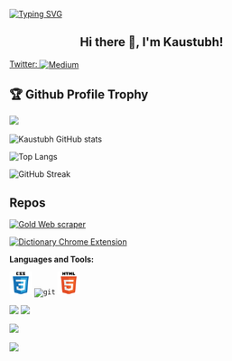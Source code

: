 [![Typing SVG](https://readme-typing-svg.herokuapp.com?multiline=true&width=500&lines=Frontend+Developer.++++++++++)](https://git.io/typing-svg)

<h2 align="center">Hi there 👋, I'm Kaustubh!</h2>

<a href="https://twitter.com/KaustubhMishal" target="blank">Twitter: <img align="center" src="https://cdn.jsdelivr.net/npm/simple-icons@3.0.1/icons/twitter.svg" alt="Medium" height="30" width="40" /></a>

<h2>🏆 Github Profile Trophy</h2>
<img width=800 src="https://github-profile-trophy.vercel.app/?username=kmishal&column=9&theme=gruvbox&no-frame=true"/>

![Kaustubh GitHub stats](https://github-readme-stats.vercel.app/api?username=kmishal&show_icons=true&theme=onedark&count_private=true)


![Top Langs](https://github-readme-stats.vercel.app/api/top-langs/?username=kmishal&layout=compact)

![GitHub Streak](https://github-readme-streak-stats.herokuapp.com?user=kmishal&theme=neon-palenight&hide_border=true)

## Repos

[![Gold Web scraper](https://github-readme-stats.vercel.app/api/pin/?username=kmishal&repo=gold_webscraper&show_owner=true)](https://github.com/kmishal/gold_webscraper)

[![Dictionary Chrome Extension](https://github-readme-stats.vercel.app/api/pin/?username=kmishal&repo=dictionary-extension&show_owner=true)](https://github.com/kmishal/dictionary-ext)


**Languages and Tools:**  

<!-- <code><img src="https://raw.githubusercontent.com/devicons/devicon/master/icons/bash/bash-original.svg" alt="bash" width="40" height="40"/></code> -->
<code><img src="https://raw.githubusercontent.com/devicons/devicon/master/icons/css3/css3-original-wordmark.svg" alt="css3" width="40" height="40"/></code>
<code><img src="https://www.vectorlogo.zone/logos/git-scm/git-scm-icon.svg" alt="git" width="40" height="40"/></code>
<code><img src="https://raw.githubusercontent.com/devicons/devicon/master/icons/html5/html5-original-wordmark.svg" alt="html5" width="40" height="40"/></code>
<!-- <code><img src="https://raw.githubusercontent.com/devicons/devicon/master/icons/jupyter/jupyter-original-wordmark.svg" alt="Jupyter" width="40" height="40"/></code> -->
<!-- <code><img src="https://raw.githubusercontent.com/devicons/devicon/master/icons/linux/linux-original.svg" alt="linux" width="40" height="40"/></code> -->
<code><img height="40" src="https://raw.githubusercontent.com/shinokada/shinokada/master/assets/python.png"></code>
<code><img height="40" src="https://raw.githubusercontent.com/shinokada/shinokada/master/assets/javascript.png"></code>
<!-- <code><img height="40" src="https://raw.githubusercontent.com/shinokada/shinokada/master/assets/php.png"></code> -->
<code><img height="40" src="https://raw.githubusercontent.com/shinokada/shinokada/master/assets/visual-studio-code.png"></code>
<!-- <code><img height="40" src="https://raw.githubusercontent.com/shinokada/shinokada/master/assets/vim.png"></code>   -->

![](https://komarev.com/ghpvc/?username=kmishal)
